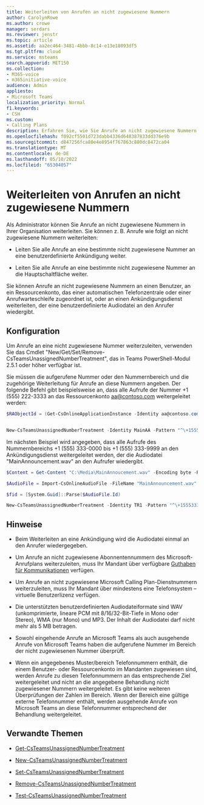 ```yaml
---
title: Weiterleiten von Anrufen an nicht zugewiesene Nummern
author: CarolynRowe
ms.author: crowe
manager: serdars
ms.reviewer: jenstr
ms.topic: article
ms.assetid: aa2ec464-3481-4bbb-8c14-e13e18093df5
ms.tgt.pltfrm: cloud
ms.service: msteams
search.appverid: MET150
ms.collection:
- M365-voice
- m365initiative-voice
audience: Admin
appliesto:
- Microsoft Teams
localization_priority: Normal
f1.keywords:
- CSH
ms.custom:
- Calling Plans
description: Erfahren Sie, wie Sie Anrufe an nicht zugewiesene Nummern in Ihrer Organisation weiterleiten.
ms.openlocfilehash: f092cf5501d723dabb4336d648387833dd376e9b
ms.sourcegitcommit: d847256fca80e4e8954f767863c880dc8472ca04
ms.translationtype: MT
ms.contentlocale: de-DE
ms.lasthandoff: 05/10/2022
ms.locfileid: "65304057"
---
```

# <a name="routing-calls-to-unassigned-numbers"></a>Weiterleiten von Anrufen an nicht zugewiesene Nummern

Als Administrator können Sie Anrufe an nicht zugewiesene Nummern in Ihrer Organisation weiterleiten. Sie können z. B. Anrufe wie folgt an nicht zugewiesene Nummern weiterleiten: 

- Leiten Sie alle Anrufe an eine bestimmte nicht zugewiesene Nummer an eine benutzerdefinierte Ankündigung weiter.

- Leiten Sie alle Anrufe an eine bestimmte nicht zugewiesene Nummer an die Hauptschaltfläche weiter.

Sie können Anrufe an nicht zugewiesene Nummern an einen Benutzer, an ein Ressourcenkonto, das einer automatischen Telefonzentrale oder einer Anrufwarteschleife zugeordnet ist, oder an einen Ankündigungsdienst weiterleiten, der eine benutzerdefinierte Audiodatei an den Anrufer wiedergibt.

## <a name="configuration"></a>Konfiguration

Um Anrufe an eine nicht zugewiesene Nummer weiterzuleiten, verwenden Sie das Cmdlet "New/Get/Set/Remove-CsTeamsUnassignedNumberTreatment", das in Teams PowerShell-Modul 2.5.1 oder höher verfügbar ist.

Sie müssen die aufgerufene Nummer oder den Nummernbereich und die zugehörige Weiterleitung für Anrufe an diese Nummern angeben. Der folgende Befehl gibt beispielsweise an, dass alle Aufrufe der Nummer +1 (555) 222-3333 an das Ressourcenkonto aa@contoso.com weitergeleitet werden:

``` PowerShell
$RAObjectId = (Get-CsOnlineApplicationInstance -Identity aa@contoso.com).ObjectId


New-CsTeamsUnassignedNumberTreatment -Identity MainAA -Pattern "^\+15552223333$" -TargetType ResourceAccount -Target $RAObjectId -TreatmentPriority 1
```

Im nächsten Beispiel wird angegeben, dass alle Aufrufe des Nummernbereichs +1 (555) 333-0000 bis +1 (555) 333-9999 an den Ankündigungsdienst weitergeleitet werden, der die Audiodatei "MainAnnouncement.wav" an den Aufrufer wiedergibt.

```PowerShell
$Content = Get-Content "C:\Media\MainAnnoucement.wav" -Encoding byte -ReadCount 0

$AudioFile = Import-CsOnlineAudioFile -FileName "MainAnnouncement.wav" -Content $Content

$fid = [System.Guid]::Parse($AudioFile.Id)

New-CsTeamsUnassignedNumberTreatment -Identity TR1 -Pattern "^\+1555333\d{4}$" -TargetType Announcement -Target $fid.Guid -TreatmentPriority 2
```

## <a name="notes"></a>Hinweise

- Beim Weiterleiten an eine Ankündigung wird die Audiodatei einmal an den Anrufer wiedergegeben.

- Um Anrufe an nicht zugewiesene Abonnentennummern des Microsoft-Anrufplans weiterzuleiten, muss Ihr Mandant über verfügbare [Guthaben für Kommunikationen](what-are-communications-credits.md) verfügen.

- Um Anrufe an nicht zugewiesene Microsoft Calling Plan-Dienstnummern weiterzuleiten, muss Ihr Mandant über mindestens eine Telefonsystem – virtuelle Benutzerlizenz verfügen.

- Die unterstützten benutzerdefinierten Audiodateiformate sind WAV (unkomprimierte, lineare PCM mit 8/16/32-Bit-Tiefe in Mono oder Stereo), WMA (nur Mono) und MP3. Der Inhalt der Audiodatei darf nicht mehr als 5 MB betragen.

- Sowohl eingehende Anrufe an Microsoft Teams als auch ausgehende Anrufe von Microsoft Teams haben die aufgerufene Nummer im Bereich der nicht zugewiesenen Nummer überprüft.

- Wenn ein angegebenes Muster/bereich Telefonnummern enthält, die einem Benutzer- oder Ressourcenkonto im Mandanten zugewiesen sind, werden Anrufe zu diesen Telefonnummern an das entsprechende Ziel weitergeleitet und nicht an die angegebene Behandlung nicht zugewiesener Nummern weitergeleitet. Es gibt keine weiteren Überprüfungen der Zahlen im Bereich. Wenn der Bereich eine gültige externe Telefonnummer enthält, werden ausgehende Anrufe von Microsoft Teams an diese Telefonnummer entsprechend der Behandlung weitergeleitet.

## <a name="related-topics"></a>Verwandte Themen

- [Get-CsTeamsUnassignedNumberTreatment](/powershell/module/teams/get-csteamsunassignednumbertreatment)

- [New-CsTeamsUnassignedNumberTreatment](/powershell/module/teams/new-csteamsunassignednumbertreatment)

- [Set-CsTeamsUnassignedNumberTreatment](/powershell/module/teams/set-csteamsunassignednumbertreatment)

- [Remove-CsTeamsUnassignedNumberTreatment](/powershell/module/teams/remove-csteamsunassignednumbertreatment)

- [Test-CsTeamsUnassignedNumberTreatment](/powershell/module/teams/test-csteamsunassignednumbertreatment)
